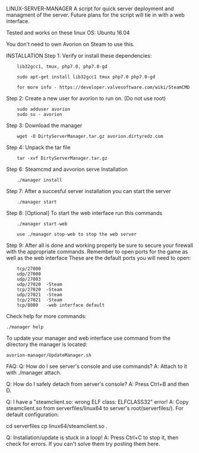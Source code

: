LINUX-SERVER-MANAGER
A script for quick server deployment and managment of the server.
Future plans for the script will tie in with a web interface.

Tested and works on these linux OS:
Ubuntu 16.04


You don't need to own Avorion on Steam to use this.

INSTALLATION
Step 1: Verify or install these dependencies:

        lib32gcc1, tmux, php7.0, php7.0-gd

        sudo apt-get install lib32gcc1 tmux php7.0 php7.0-gd

        for more info - https://developer.valvesoftware.com/wiki/SteamCMD
Step 2: Create a new user for avorion to run on. (Do not use root)

        sudo adduser avorion
        sudo su - avorion

Step 3: Download the manager

        wget -O DirtyServerManager.tar.gz avorion.dirtyredz.com

Step 4: Unpack the tar file

        tar -xvf DirtyServerManager.tar.gz

Step 6: Steamcmd and avvorion serve Installation

        ./manager install

Step 7: After a succesful server installation you can start the server

        ./manager start

Step 8: [Optional] To start the web interface run this commands

        ./manager start-web

        use ./manager stop-web to stop the web server

Step 9: After all is done and working properly be sure to secure your firewall with the appropriate commands. Remember to open ports for the game as well as the web interface
        These are the default ports you will need to open:

        tcp/27000
        udp/27000
        udp/27003
        udp/27020  -Steam
        tcp/27020  -Steam
        udp/27021  -Steam
        tcp/27021  -Steam
        tcp/8080   -web interface default

Check help for more commands:

    ./manager help

To update your manager and web interface use command from the directory the manager is located:

    avorion-manager/UpdateManager.sh



FAQ:
Q: How do I see server's console and use commands?
A: Attach to it with ./manager attach.

Q: How do I safely detach from server's console?
A: Press Ctrl+B and then D.

Q: I have a "steamclient.so: wrong ELF class: ELFCLASS32" error!
A: Copy steamclient.so from serverfiles/linux64 to server's root(serverfiles/). For default configuration:

cd serverfiles
cp linux64/steamclient.so .

Q: Installation/update is stuck in a loop!
A: Press Ctrl+C to stop it, then check for errors. If you can't solve them try posting them here.
